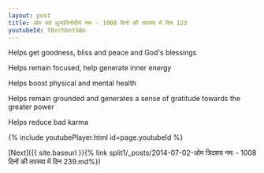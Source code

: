 ```yaml
---
layout: post
title: ओम सर्व थुऱ्याविनोदीने नमः - 1008 दिनों की तपस्या में दिन 123
youtubeId: T0xrhbntSBo
---
```

 
 
Helps get goodness, bliss and peace and God's blessings
 
Helps remain focused, help generate inner energy 
 
Helps boost physical and mental health 
 
Helps remain grounded and generates a sense of gratitude towards the greater power 
 
Helps reduce bad karma
 
 
 
 


{% include youtubePlayer.html id=page.youtubeId %}
 
[Next]({{ site.baseurl }}{% link  split1/_posts/2014-07-02-ओम त्रिदशय नमः - 1008 दिनों की तपस्या में दिन 239.md%})
 
